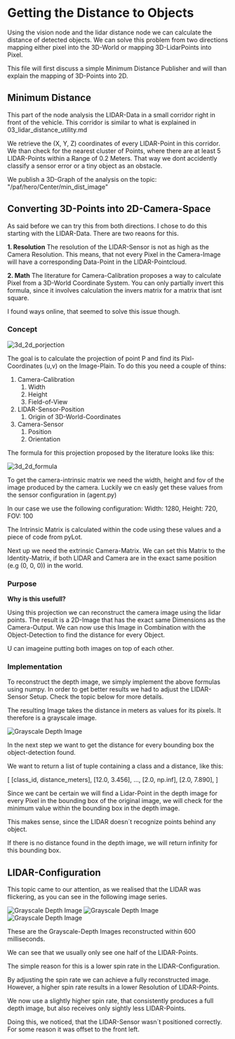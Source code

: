 # Getting the Distance to Objects

Using the vision node and the lidar distance node we can calculate the distance of detected objects.
We can solve this problem from two directions mapping either pixel into the 3D-World or mapping 3D-LidarPoints into Pixel.

This file will first discuss a simple Minimum Distance Publisher and will than explain the mapping of 3D-Points into 2D.

## Minimum Distance

This part of the node analysis the LIDAR-Data in a small corridor right in front of the vehicle.
This corridor is similar to what is explained in 03_lidar_distance_utility.md

We retrieve the (X, Y, Z) coordinates of every LIDAR-Point in this corridor.
We than check for the nearest cluster of Points, where there are at least 5 LIDAR-Points within a Range of 0.2 Meters.
That way we dont accidently classify a sensor error or a tiny object as an obstacle.

We publish a 3D-Graph of the analysis on the topic: "/paf/hero/Center/min_dist_image"

## Converting 3D-Points into 2D-Camera-Space

As said before we can try this from both directions. I chose to do this starting with the LIDAR-Data.
There are two reaons for this.

**1. Resolution**
The resolution of the LIDAR-Sensor is not as high as the Camera Resolution.
This means, that not every Pixel in the Camera-Image will have a corresponding Data-Point in the LIDAR-Pointcloud.

**2. Math**
The literature for Camera-Calibration proposes a way to calculate Pixel from a 3D-World Coordinate System.
You can only partially invert this formula, since it involves calculation the invers matrix for a matrix that isnt square.

I found ways online, that seemed to solve this issue though.

### Concept

![3d_2d_porjection](../00_assets/3d_2d_projection.png)

The goal is to calculate the projection of point P and find its Pixl-Coordinates (u,v) on the Image-Plain.
To do this you need a couple of thins:

1. Camera-Calibration
    1. Width
    2. Height
    3. Field-of-View
2. LIDAR-Sensor-Position
    1. Origin of 3D-World-Coordinates
3. Camera-Sensor
    1. Position
    2. Orientation

The formula for this projection proposed by the literature looks like this:

![3d_2d_formula](../00_assets/3d_2d_formula.png)

To get the camera-intrinsic matrix we need the width, height and fov of the image produced by the camera.
Luckily we cn easly get these values from the sensor configuration in (agent.py)

In our case we use the following configuration: Width: 1280, Height: 720, FOV: 100

The Intrinsic Matrix is calculated within the code using these values and a piece of code from pyLot.

Next up we need the extrinsic Camera-Matrix. We can set this Matrix to the Identity-Matrix, if both LIDAR and Camera are in the exact same position (e.g (0, 0, 0)) in the world.

### Purpose

**Why is this usefull?**

Using this projection we can reconstruct the camera image using the lidar points. The result is a 2D-Image that has the exact same Dimensions as the Camera-Output.
We can now use this Image in Combination with the Object-Detection to find the distance for every Object.

U can imageine putting both images on top of each other.

### Implementation

To reconstruct the depth image, we simply implement the above formulas using numpy. In order to get better results we had to adjust the LIDAR-Sensor Setup. Check the topic below for more details.

The resulting Image takes the distance in meters as values for its pixels. It therefore is a grayscale image.

![Grayscale Depth Image](../00_assets/2_15_layover.png)

In the next step we want to get the distance for every bounding box the object-detection found.

We want to return a list of tuple containing a class and a distance, like this:

[
    [class_id, distance_meters],
    [12.0, 3.456],
    ...,
    [2.0, np.inf],
    [2.0, 7.890],
]

Since we cant be certain we will find a Lidar-Point in the depth image for every Pixel in the bounding box of the original image,
we will check for the minimum value within the bounding box in the depth image.

This makes sense, since the LIDAR doesn´t recognize points behind any object.

If there is no distance found in the depth image, we will return infinity for this bounding box.

## LIDAR-Configuration

This topic came to our attention, as we realised that the LIDAR was flickering, as you can see in the following image series.

![Grayscale Depth Image](../00_assets/2_layover.png)
![Grayscale Depth Image](../00_assets/3_layover.png)
![Grayscale Depth Image](../00_assets/4_layover.png)

These are the Grayscale-Depth Images reconstructed within 600 milliseconds.

We can see that we usually only see one half of the LIDAR-Points.

The simple reason for this is a lower spin rate in the LIDAR-Configuration.

By adjusting the spin rate we can achieve a fully reconstructed image. However, a higher spin rate results in a lower Resolution of LIDAR-Points.

We now use a slightly higher spin rate, that consistently produces a full depth image, but also receives only sightly less LIDAR-Points.

Doing this, we noticed, that the LIDAR-Sensor wasn´t positioned correctly. For some reason it was offset to the front left.
